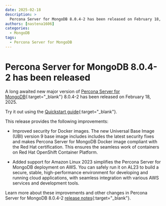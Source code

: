 ```yaml
---
date: 2025-02-18
description: >
  Percona Server for MongoDB 8.0.4-2 has been released on February 18, 2025.
authors: [nastena1606]
categories:
  - MongoDB
tags:
  - Percona Server for MongoDB
---
```


# Percona Server for MongoDB 8.0.4-2 has been released

<!-- more -->

A long awaited new major version of [Percona Server for MongoDB](https://docs.percona.com/percona-server-for-mongodb/8.0/index.html){:target="_blank"} 8.0.4-2 has been released on February 18, 2025.

Try it out using the [Quickstart guide](https://docs.percona.com/percona-server-for-mongodb/8.0/install/index.html){:target="_blank"}.

This release provides the following improvements:

* Improved security for Docker images. The new Universal Base Image (UBI) version 9 base image includes includes the latest security fixes and makes Percona Server for MongoDB Docker image compliant with the Red Hat certification. This ensures the seamless work of containers on Red Hat OpenShift Container Platform.

* Added support for Amazon Linux 2023 simplifies the Percona Server for MongoDB deployment on AWS. You can safely run it on AL23 to build a secure, stable, high-performance environment for developing and running cloud applications, with seamless integration with various AWS services and development tools. 
  

Learn more about these improvements and other changes in Percona Server for MongoDB 8.0.4-2 [release notes](https://docs.percona.com/percona-server-for-mongodb/8.0/release_notes/8.0.4-2.html){:target="_blank"}.

